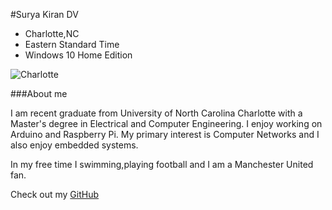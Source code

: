 #Surya Kiran DV

* Charlotte,NC
* Eastern Standard Time
* Windows 10 Home Edition

![Charlotte](https://www.google.com/search?q=charlotte&rlz=1C1CHBF_enUS767US767&source=lnms&tbm=isch&sa=X&ved=0ahUKEwiP4dfQ7PrcAhUvTt8KHTodByAQ_AUIDSgE&biw=1536&bih=759#imgrc=7LySVICvRgS5QM:)

###About me

I am recent graduate from University of North Carolina Charlotte with a Master's degree in Electrical and Computer Engineering.
I enjoy working on Arduino and Raspberry Pi. My primary interest is Computer Networks and I also enjoy embedded systems.

In my free time I swimming,playing football and I am a Manchester United fan.

Check out my [GitHub](http://https://github.com/suryadv)
